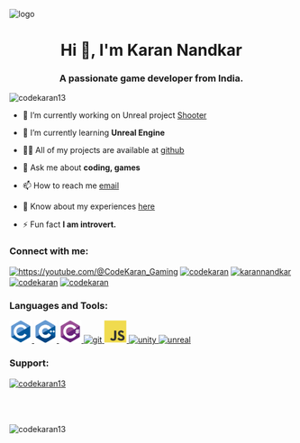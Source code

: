 ![logo](https://www.chetu.com/img/blogs/game-development-trends/game-development-trends-banner.jpg)
<h1 align="center">Hi 👋, I'm Karan Nandkar</h1>
<h3 align="center">A passionate game developer from India.</h3>

<!--
<img align = "right" alt = "coding" width = "320" src = "https://camo.githubusercontent.com/5ddf73ad3a205111cf8c686f687fc216c2946a75005718c8da5b837ad9de78c9/68747470733a2f2f7468756d62732e6766796361742e636f6d2f4576696c4e657874446576696c666973682d736d616c6c2e676966">
-->

<p align="left"> <img src="https://komarev.com/ghpvc/?username=codekaran13&label=Profile%20views&color=0e75b6&style=flat" alt="codekaran13" /> </p>

<!-- <p align="left"> <a href="https://twitter.com/codekaran" target="blank"><img src="https://img.shields.io/twitter/follow/codekaran?logo=twitter&style=for-the-badge" alt="codekaran" /></a> </p> -->

- 🔭 I’m currently working on Unreal project [Shooter](https://github.com/CodeKaran13/Udemy_UltimateShooter)

- 🌱 I’m currently learning **Unreal Engine**

- 👨‍💻 All of my projects are available at [github](https://github.com/CodeKaran13?tab=repositories)

- 💬 Ask me about **coding, games**

- 📫 How to reach me [email](mailto:knandkar007@gmail.com)

- 📄 Know about my experiences [here](https://drive.google.com/file/d/16JZuF92DjesLeNpJG9BuD_7UtPImrg6k/view?usp=sharing)

- ⚡ Fun fact **I am introvert.**

<h3 align="left">Connect with me:</h3>
<p align="left">
<a href="https://youtube.com/@CodeKaran_Gaming" target="blank"><img align="center" src="https://raw.githubusercontent.com/rahuldkjain/github-profile-readme-generator/master/src/images/icons/Social/youtube.svg" alt="https://youtube.com/@CodeKaran_Gaming" height="30" width="40" /></a>
<a href="https://twitter.com/codekaran" target="blank"><img align="center" src="https://raw.githubusercontent.com/rahuldkjain/github-profile-readme-generator/master/src/images/icons/Social/twitter.svg" alt="codekaran" height="30" width="40" /></a>
<a href="https://linkedin.com/in/karannandkar" target="blank"><img align="center" src="https://raw.githubusercontent.com/rahuldkjain/github-profile-readme-generator/master/src/images/icons/Social/linked-in-alt.svg" alt="karannandkar" height="30" width="40" /></a>
<a href="https://fb.com/codekaran" target="blank"><img align="center" src="https://raw.githubusercontent.com/rahuldkjain/github-profile-readme-generator/master/src/images/icons/Social/facebook.svg" alt="codekaran" height="30" width="40" /></a>
<a href="https://instagram.com/codekaran" target="blank"><img align="center" src="https://raw.githubusercontent.com/rahuldkjain/github-profile-readme-generator/master/src/images/icons/Social/instagram.svg" alt="codekaran" height="30" width="40" /></a>
</p>

<h3 align="left">Languages and Tools:</h3>
<p align="left"> <a href="https://www.cprogramming.com/" target="_blank" rel="noreferrer"> <img src="https://raw.githubusercontent.com/devicons/devicon/master/icons/c/c-original.svg" alt="c" width="40" height="40"/> </a> <a href="https://www.w3schools.com/cpp/" target="_blank" rel="noreferrer"> <img src="https://raw.githubusercontent.com/devicons/devicon/master/icons/cplusplus/cplusplus-original.svg" alt="cplusplus" width="40" height="40"/> </a> <a href="https://www.w3schools.com/cs/" target="_blank" rel="noreferrer"> <img src="https://raw.githubusercontent.com/devicons/devicon/master/icons/csharp/csharp-original.svg" alt="csharp" width="40" height="40"/> </a> <a href="https://git-scm.com/" target="_blank" rel="noreferrer"> <img src="https://www.vectorlogo.zone/logos/git-scm/git-scm-icon.svg" alt="git" width="40" height="40"/> </a> <a href="https://developer.mozilla.org/en-US/docs/Web/JavaScript" target="_blank" rel="noreferrer"> <img src="https://raw.githubusercontent.com/devicons/devicon/master/icons/javascript/javascript-original.svg" alt="javascript" width="40" height="40"/> </a> <a href="https://unity.com/" target="_blank" rel="noreferrer"> <img src="https://www.vectorlogo.zone/logos/unity3d/unity3d-icon.svg" alt="unity" width="40" height="40"/> </a> <a href="https://unrealengine.com/" target="_blank" rel="noreferrer"> <img src="https://raw.githubusercontent.com/kenangundogan/fontisto/036b7eca71aab1bef8e6a0518f7329f13ed62f6b/icons/svg/brand/unreal-engine.svg" alt="unreal" width="40" height="40"/> </a> </p>

<h3 align="left">Support:</h3>
<p><a href="https://www.buymeacoffee.com/codekaran13"> <img align="center" src="https://cdn.buymeacoffee.com/buttons/v2/default-yellow.png" height="50" width="210" alt="codekaran13" /></a></p><br><br>

<!-- <p><img align="center" src="https://github-readme-stats.vercel.app/api/top-langs?username=codekaran13&show_icons=true&locale=en&layout=compact" alt="codekaran13" /></p> -->

<p><img align="center" src="https://github-readme-streak-stats.herokuapp.com/?user=codekaran13&" alt="codekaran13" /></p>
